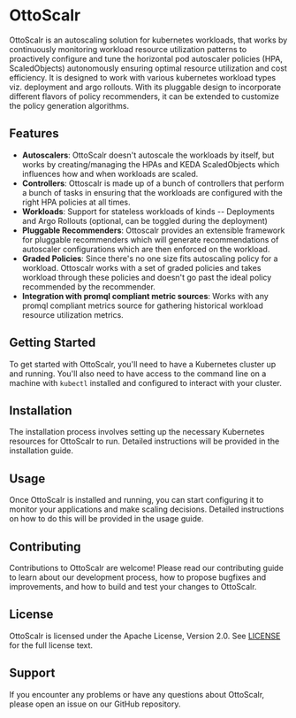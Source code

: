 # OttoScalr

OttoScalr is an autoscaling solution for kubernetes workloads, that works  by continuously monitoring workload resource utilization patterns to proactively configure and tune the horizontal pod autoscaler policies (HPA, ScaledObjects) autonomously ensuring optimal resource utilization and cost efficiency. It is designed to work with various kubernetes workload types viz. deployment and argo rollouts. With its pluggable design to incorporate different flavors of policy recommenders, it can be extended to customize the policy generation algorithms. 


## Features

- **Autoscalers**: OttoScalr doesn't autoscale the workloads by itself, but works by creating/managing the HPAs and KEDA ScaledObjects which influences how and when workloads are scaled.
- **Controllers**: Ottoscalr is made up of a bunch of controllers that perform a bunch of tasks in ensuring that the workloads are configured with the right HPA policies at all times.
- **Workloads**: Support for stateless workloads of kinds -- Deployments and Argo Rollouts (optional, can be toggled during the deployment)  
- **Pluggable Recommenders**: Ottoscalr provides an extensible framework for pluggable recommenders which will generate recommendations of autoscaler configurations which are then enforced on the workload.
- **Graded Policies**: Since there's no one size fits autoscaling policy for a workload. Ottoscalr works with a set of graded policies and takes workload through these policies and doesn't go past the ideal policy recommended by the recommender.
- **Integration with promql compliant metric sources**: Works with any promql compliant metrics source for gathering historical workload resource utilization metrics.

## Getting Started

To get started with OttoScalr, you'll need to have a Kubernetes cluster up and running. You'll also need to have access to the command line on a machine with `kubectl` installed and configured to interact with your cluster.

## Installation

The installation process involves setting up the necessary Kubernetes resources for OttoScalr to run. Detailed instructions will be provided in the installation guide.

## Usage

Once OttoScalr is installed and running, you can start configuring it to monitor your applications and make scaling decisions. Detailed instructions on how to do this will be provided in the usage guide.

## Contributing

Contributions to OttoScalr are welcome! Please read our contributing guide to learn about our development process, how to propose bugfixes and improvements, and how to build and test your changes to OttoScalr.

## License

OttoScalr is licensed under the Apache License, Version 2.0. See [LICENSE](LICENSE) for the full license text.

## Support

If you encounter any problems or have any questions about OttoScalr, please open an issue on our GitHub repository.

